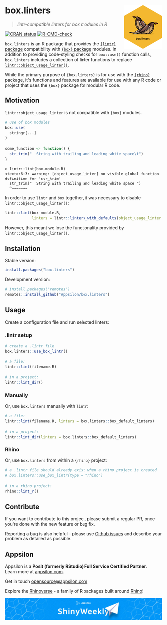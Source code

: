 # box.linters <a href="https://appsilon.github.io/box.linters/"><img src="man/figures/logo.png" align="right" alt="box.linters logo" style="height: 140px;"></a>

> _lintr-compatible linters for box modules in R_

<!-- badges: start -->
[![CRAN status](https://www.r-pkg.org/badges/version/box.linters)](https://cran.r-project.org/package=box.linters)
[![R-CMD-check](https://github.com/Appsilon/box.linters/workflows/CI/badge.svg)](https://github.com/Appsilon/box.linters/actions/workflows/ci.yml)
<!-- badges: end -->

`box.linters` is an R package that provides the [`{lintr}` package](https://github.com/r-lib/lintr/) compatibility with [`{box}` package](https://github.com/klmr/box) modules. In addition to providing code-styling checks for `box::use()` function calls, `box.linters` includes a collection of linter functions to replace [`lintr::object_usage_linter()`](https://lintr.r-lib.org/reference/object_usage_linter.html).

While the primary purpose of `{box.linters}` is for use with the  [`{rhino}`](https://appsilon.github.io/rhino/) package, it's functions and features are available for use with any R code or project that uses the `{box}` package for modular R code.

## Motivation

`lintr::object_usage_linter` is not compatible with `{box}` modules.

```r
# use of box modules
box::use(
  stringr[...]
)

some_function <- function() {
  str_trim("  String with trailing and leading white space\t")
}
```

```
> lintr::lint(box-module.R)
<text>:6:3: warning: [object_usage_linter] no visible global function definition for 'str_trim'
  str_trim("  String with trailing and leading white space ")
  ^~~~~~~~
```

In order to use `lintr` and `box` together, it was necessary to disable `lintr::object_usage_linter()`:

```r
lintr::lint(box-module.R,
            linters = lintr::linters_with_defaults(object_usage_linter = NULL))
```

However, this meant we lose the functionality provided by `lintr::object_usage_linter()`.

## Installation

Stable version:

```r
install.packages("box.linters")
```

Development version:

```r
# install.packages("remotes")
remotes::install_github("Appsilon/box.linters")
```

## Usage

Create a configuration file and run selected linters:

### .lintr setup

```r
# create a .lintr file
box.linters::use_box_lintr()

# a file:
lintr::lint(filename.R)

# in a project:
lintr::lint_dir()
```

### Manually

Or, use `box.linters` manually with `lintr`:

```r
# a file:
lintr::lint(filename.R, linters = box.linters::box_default_linters)

# in a project:
lintr::lint_dir(linters = box.linters::box_default_linters)
```

### Rhino

Or, use `box.linters` from within a `{rhino}` project:

```r
# a .lintr file should already exist when a rhino project is created
# box.linters::use_box_lintr(type = "rhino")

# in a rhino project:
rhino::lint_r()
```


## Contribute

If you want to contribute to this project, please submit a regular PR, once you're done with the new feature or bug fix.

Reporting a bug is also helpful - please use [Github issues](https://github.com/Appsilon/box.linters/issues) and describe your problem as detailed as possible.

## Appsilon

<img src="https://avatars0.githubusercontent.com/u/6096772" align="right" alt="" width="6%" />

Appsilon is a **Posit (formerly RStudio) Full Service Certified Partner**.<br/>
Learn more at [appsilon.com](https://appsilon.com).

Get in touch [opensource@appsilon.com](mailto:opensource@appsilon.com)

Explore the [Rhinoverse](https://rhinoverse.dev) - a family of R packages built around [Rhino](https://appsilon.github.io/rhino/)!

<a href = "https://appsilon.us16.list-manage.com/subscribe?u=c042d7c0dbf57c5c6f8b54598&id=870d5bfc05" target="_blank">
  <img src="https://raw.githubusercontent.com/Appsilon/website-cdn/gh-pages/shiny_weekly_light.jpg" alt="Subscribe for Shiny tutorials, exclusive articles, R/Shiny community events, and more."/>
</a>
